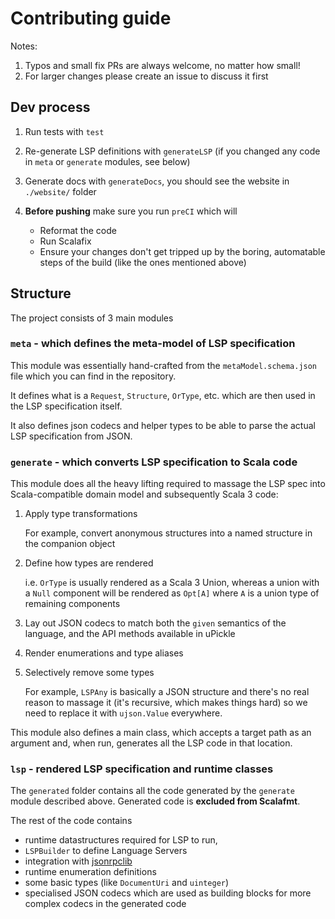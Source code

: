 # Contributing guide

Notes:

1. Typos and small fix PRs are always welcome, no matter how small!
2. For larger changes please create an issue to discuss it first

## Dev process

1. Run tests with `test`
2. Re-generate LSP definitions with `generateLSP` (if you changed any code in `meta` or 
   `generate` modules, see below)
3. Generate docs with `generateDocs`, you should see the website in `./website/` folder
4. **Before pushing** make sure you run `preCI` which will 
   
   - Reformat the code 
   - Run Scalafix 
   - Ensure your changes don't get tripped up by the boring, automatable 
     steps of the build (like the ones mentioned above)

## Structure

The project consists of 3 main modules

### `meta` - which defines the meta-model of LSP specification

This module was essentially hand-crafted from the `metaModel.schema.json` file 
which you can find in the repository.

It defines what is a `Request`, `Structure`, `OrType`, etc. which are then used in the LSP
specification itself.

It also defines json codecs and helper types to be able to parse the actual LSP 
specification from JSON.

### `generate` - which converts LSP specification to Scala code

This module does all the heavy lifting required to massage the LSP spec into 
Scala-compatible domain model and subsequently Scala 3 code:

1. Apply type transformations 
   
   For example, convert anonymous structures into a named structure in the companion 
   object

2. Define how types are rendered
   
   i.e. `OrType` is usually rendered as a Scala 3 Union, whereas a union with a `Null`
   component will be rendered as `Opt[A]` where `A` is a union type of remaining 
   components

3. Lay out JSON codecs to match both the `given` semantics of the language, and 
   the API methods available in uPickle

4. Render enumerations and type aliases
5. Selectively remove some types 

   For example, `LSPAny` is basically a JSON structure and there's 
   no real reason to massage it (it's recursive, which makes things hard) 
   so we need to replace it with `ujson.Value` everywhere.

This module also defines a main class, which accepts a target path 
as an argument and, when run, generates all the LSP code in that location.

### `lsp` - rendered LSP specification and runtime classes

The `generated` folder contains all the code generated by the `generate` module described above.
Generated code is **excluded from Scalafmt**.

The rest of the code contains 

- runtime datastructures required for LSP to run, 
- `LSPBuilder` to define Language Servers 
- integration with [jsonrpclib]
- runtime enumeration definitions
- some basic types (like `DocumentUri` and `uinteger`)
- specialised JSON codecs which are used as building blocks 
  for more complex codecs in the generated code   

[jsonrpclib]: https://github.com/neandertech/jsonrpclib
